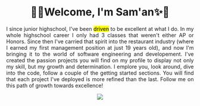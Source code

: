 <div align=center>
<h1> 🎊✨Welcome, I'm Sam'an✨🎊 </h1>
  
  <div align=justify>
    I since junior highschool, I've been <mark>driven</mark> to be excellent at what I do. In my whole highschool career I only had 3 classes that weren't either AP or Honors. Since then I've carried that spirit into the restaurant industry (where I earned my first management position at just 19 years old), and now I'm bringing it to the world of software engineering and developement. I've created the passion projects you will find on my profile to display not only my skill, but my growth and determination. I emplore you, look around, dive into the code, follow a couple of the getting started sections. You will find that each project I've deployed is more refined than the last. Follow me on this path of growth towards excellence!
</div>

<a href="#"><img src="https://github-readme-stats.vercel.app/api?username=samanhg47&hide=,issues&include_all_commits=true&count_private=true&show_icons=true&theme=great-gatsby " />  </a>

</div>
<!---
SamanKhaliq47/SamanKhaliq47 is a ✨ special ✨ repository because its `README.md` (this file) appears on your GitHub profile.
You can click the Preview link to take a look at your changes.
--->
